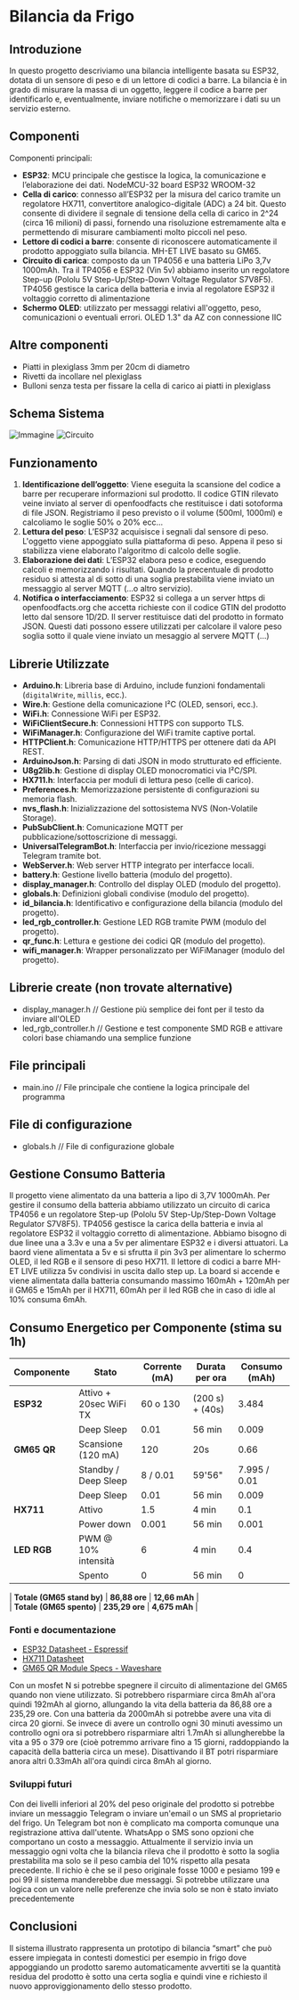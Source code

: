# Bilancia da Frigo

## Introduzione
In questo progetto descriviamo una bilancia intelligente basata su ESP32, dotata di un sensore di peso e di un lettore di codici a barre. La bilancia è in grado di misurare la massa di un oggetto, leggere il codice a barre per identificarlo e, eventualmente, inviare notifiche o memorizzare i dati su un servizio esterno.

## Componenti
Componenti principali:
- **ESP32**: MCU principale che gestisce la logica, la comunicazione e l’elaborazione dei dati. NodeMCU-32 board ESP32 WROOM-32 
- **Cella di carico**: connesso all’ESP32 per la misura del carico tramite un regolatore HX711, convertitore analogico-digitale (ADC) a 24 bit. Questo consente di dividere il segnale di tensione della cella di carico in 2^24 (circa 16 milioni) di passi, fornendo una risoluzione estremamente alta e permettendo di misurare cambiamenti molto piccoli nel peso.
- **Lettore di codici a barre**: consente di riconoscere automaticamente il prodotto appoggiato sulla bilancia. MH-ET LIVE basato su GM65. 
- **Circuito di carica**: composto da un TP4056 e una batteria LiPo 3,7v 1000mAh. Tra il TP4056 e ESP32 (Vin 5v) abbiamo inserito un regolatore Step-up (Pololu 5V Step-Up/Step-Down Voltage Regulator S7V8F5). TP4056 gestisce la carica della batteria e invia al regolatore ESP32 il voltaggio corretto di alimentazione 
- **Schermo OLED**: utilizzato per messaggi relativi all'oggetto, peso, comunicazioni o eventuali errori. OLED 1.3" da AZ con connessione IIC

## Altre componenti
- Piatti in plexiglass 3mm per 20cm di diametro
- Rivetti da incollare nel plexiglass
- Bulloni senza testa per fissare la cella di carico ai piatti in plexiglass

## Schema Sistema
![Immagine](imgs/test_battery_bb.png) 
![Circuito](imgs/test_battery_schem.png)

## Funzionamento
1. **Identificazione dell’oggetto**: Viene eseguita la scansione del codice a barre per recuperare informazioni sul prodotto. Il codice GTIN rilevato veine inviato al server di openfoodfacts che restituisce i dati sotoforma di file JSON. Registriamo il peso previsto o il volume (500ml, 1000ml) e calcoliamo le soglie 50% o 20% ecc... 
2. **Lettura del peso**: L’ESP32 acquisisce i segnali dal sensore di peso. L'oggetto viene appoggiato sulla piattaforma di peso. Appena il peso si stabilizza viene elaborato l'algoritmo di calcolo delle soglie.
3. **Elaborazione dei dati**: L’ESP32 elabora peso e codice, eseguendo calcoli e memorizzando i risultati. Quando la precentuale di prodotto residuo si attesta al di sotto di una soglia prestabilita viene inviato un messaggio al server MQTT (...o altro servizio).
4. **Notifica o interfacciamento**: ESP32 si collega a un server https di openfoodfacts.org che accetta richieste con il codice GTIN del prodotto letto dal sensore 1D/2D. Il server restituisce dati del prodotto in formato JSON.
Questi dati possono essere utilizzati per calcolare il valore peso soglia sotto il quale viene inviato un mesaggio al servere MQTT (...)

## Librerie Utilizzate
- **Arduino.h**: Libreria base di Arduino, include funzioni fondamentali (`digitalWrite`, `millis`, ecc.).
- **Wire.h**: Gestione della comunicazione I²C (OLED, sensori, ecc.).
- **WiFi.h**: Connessione WiFi per ESP32.
- **WiFiClientSecure.h**: Connessioni HTTPS con supporto TLS.
- **WiFiManager.h**: Configurazione del WiFi tramite captive portal.
- **HTTPClient.h**: Comunicazione HTTP/HTTPS per ottenere dati da API REST.
- **ArduinoJson.h**: Parsing di dati JSON in modo strutturato ed efficiente.
- **U8g2lib.h**: Gestione di display OLED monocromatici via I²C/SPI.
- **HX711.h**: Interfaccia per moduli di lettura peso (celle di carico).
- **Preferences.h**: Memorizzazione persistente di configurazioni su memoria flash.
- **nvs_flash.h**: Inizializzazione del sottosistema NVS (Non-Volatile Storage).
- **PubSubClient.h**: Comunicazione MQTT per pubblicazione/sottoscrizione di messaggi.
- **UniversalTelegramBot.h**: Interfaccia per invio/ricezione messaggi Telegram tramite bot.
- **WebServer.h**: Web server HTTP integrato per interfacce locali.
- **battery.h**: Gestione livello batteria (modulo del progetto).
- **display_manager.h**: Controllo del display OLED (modulo del progetto).
- **globals.h**: Definizioni globali condivise (modulo del progetto).
- **id_bilancia.h**: Identificativo e configurazione della bilancia (modulo del progetto).
- **led_rgb_controller.h**: Gestione LED RGB tramite PWM (modulo del progetto).
- **qr_func.h**: Lettura e gestione dei codici QR (modulo del progetto).
- **wifi_manager.h**: Wrapper personalizzato per WiFiManager (modulo del progetto).

## Librerie  create (non trovate alternative)
- display_manager.h // Gestione più semplice dei font per il testo da inviare all'OLED
- led_rgb_controller.h // Gestione e test componente SMD RGB e attivare colori base chiamando una semplice funzione 

## File principali
- main.ino // File principale che contiene la logica principale del programma

## File di configurazione
- globals.h // File di configurazione globale

## Gestione Consumo Batteria
Il progetto viene alimentato da una batteria a lipo di 3,7V 1000mAh. Per gestire il consumo della batteria abbiamo utilizzato un circuito di carica TP4056 e un regolatore Step-up (Pololu 5V Step-Up/Step-Down Voltage Regulator S7V8F5). TP4056 gestisce la carica della batteria e invia al regolatore ESP32 il voltaggio corretto di alimentazione. Abbiamo bisogno di due linee una a 3.3v e una a 5v per alimentare ESP32 e i diversi attuatori. La baord viene alimentata a 5v e si sfrutta il pin 3v3 per alimentare lo schermo OLED, il led RGB e il sensore di peso HX711. Il lettore di codici a barre MH-ET LIVE utilizza 5v condivisi in uscita dallo step up. La board si accende e viene alimentata dalla batteria consumando massimo 160mAh + 120mAh per il GM65 e 15mAh per il HX711, 60mAh per il led RGB 
che in caso di idle al 10% consuma 6mAh.

## Consumo Energetico per Componente (stima su 1h)
| Componente        | Stato                      | Corrente (mA) | Durata per ora     | Consumo (mAh) |
|-------------------|----------------------------|---------------|--------------------|---------------|
| **ESP32**         | Attivo + 20sec WiFi TX     | 60 o 130      | (200 s) + (40s)    | 3.484         |
|                   | Deep Sleep                 | 0.01          | 56 min             | 0.009         |
| **GM65 QR**       | Scansione (120 mA)         | 120           | 20s                | 0.66          |
|                   | Standby / Deep Sleep       | 8 / 0.01      | 59'56"             | 7.995 / 0.01  |
|                   | Deep Sleep                 | 0.01          | 56 min             | 0.009         | 
| **HX711**         | Attivo                     | 1.5           | 4 min              | 0.1           |
|                   | Power down                 | 0.001         | 56 min             | 0.001         |
| **LED RGB**       | PWM @ 10% intensità        | 6             | 4 min              | 0.4           |
|                   | Spento                     | 0             | 56 min             | 0             |

| **Totale (GM65 stand by)**                                    | **86,88 ore**      | **12,66 mAh** |    
| **Totale (GM65 spento)**                                      | **235,29 ore**     | **4,675 mAh** |     

### Fonti e documentazione

- [ESP32 Datasheet - Espressif](https://www.espressif.com/sites/default/files/documentation/esp32_datasheet_en.pdf)
- [HX711 Datasheet](https://cdn.sparkfun.com/datasheets/Sensors/Force/hx711_english.pdf)
- [GM65 QR Module Specs - Waveshare](https://www.waveshare.com/wiki/QR_Code_Scanner_Module_(UART))

Con un mosfet N si potrebbe spegnere il circuito di alimentazione del GM65 quando non viene utilizzato. Si potrebbero risparmiare circa 8mAh al'ora quindi 192mAh al giorno, allungando la vita della batteria da 86,88 ore a 235,29 ore. Con una batteria da 2000mAh si potrebbe avere una vita di circa 20 giorni. Se invece di avere un controllo ogni 30 minuti avessimo un controllo ogni ora si potrebbero risparmiare altri 1.7mAh si allungherebbe la vita a 95 o 379 ore (cioè potremmo arrivare fino a 15 giorni, raddoppiando la capacità della batteria circa un mese). Disattivando il BT potri risparmiare anora altri 0.33mAh all'ora quindi circa 8mAh al giorno.

### Sviluppi futuri

Con dei livelli inferiori al 20% del peso originale del prodotto si potrebbe inviare un messaggio Telegram o inviare un'email o un SMS al proprietario del frigo. Un Telegram bot non è complicato ma comporta comunque una registrazione attiva dall'utente. WhatsApp o SMS sono opzioni che comportano un costo a messaggio.
Attualmente il servizio invia un messaggio ogni volta che la bilancia rileva che il prodotto è sotto la soglia prestabilita ma solo se il peso cambia del 10% rispetto alla pesata precedente. Il richio è che se il peso originale fosse 1000 e pesiamo 199 e poi 99 il sistema manderebbe due messaggi. Si potrebbe utilizzare una logica con un valore nelle preferenze che invia solo se non è stato inviato precedentemente

## Conclusioni
Il sistema illustrato rappresenta un prototipo di bilancia “smart” che può essere impiegata in contesti domestici per esempio in frigo dove appoggiando un prodotto saremo automaticamente avvertiti se la quantità residua del prodotto è sotto una certa soglia e quindi vine e richiesto il nuovo approviggionamento dello stesso prodotto.

